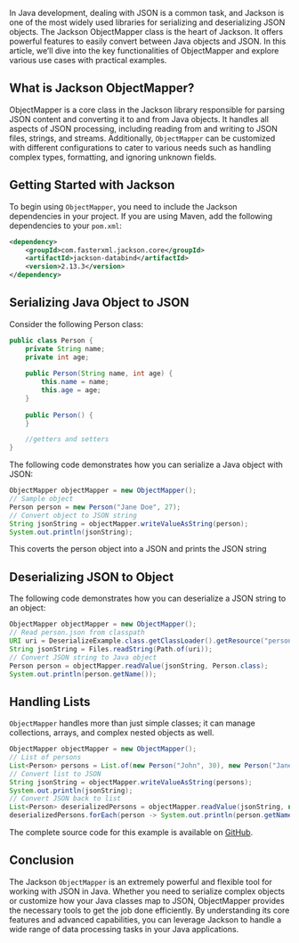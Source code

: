 In Java development, dealing with JSON is a common task, and Jackson is one of the most widely used libraries for serializing and deserializing JSON objects. The Jackson ObjectMapper class is the heart of Jackson. It offers powerful features to easily convert between Java objects and JSON. In this article, we’ll dive into the key functionalities of ObjectMapper and explore various use cases with practical examples.

## What is Jackson ObjectMapper?
ObjectMapper is a core class in the Jackson library responsible for parsing JSON content and converting it to and from Java objects. It handles all aspects of JSON processing, including reading from and writing to JSON files, strings, and streams. Additionally, `ObjectMapper` can be customized with different configurations to cater to various needs such as handling complex types, formatting, and ignoring unknown fields.

## Getting Started with Jackson

To begin using `ObjectMapper`, you need to include the Jackson dependencies in your project. If you are using Maven, add the following dependencies to your `pom.xml`:

````xml
<dependency>
    <groupId>com.fasterxml.jackson.core</groupId>
    <artifactId>jackson-databind</artifactId>
    <version>2.13.3</version>
</dependency>
````

## Serializing Java Object to JSON

Consider the following Person class:

````java
public class Person {
    private String name;
    private int age;
    
    public Person(String name, int age) {
        this.name = name;
        this.age = age;
    }
    
    public Person() {
    }

    //getters and setters
}
````

The following code demonstrates how you can serialize a Java object with JSON:

````java
ObjectMapper objectMapper = new ObjectMapper();
// Sample object
Person person = new Person("Jane Doe", 27);
// Convert object to JSON string
String jsonString = objectMapper.writeValueAsString(person);
System.out.println(jsonString);
````

This coverts the person object into a JSON and prints the JSON string

## Deserializing JSON to Object

The following code demonstrates how you can deserialize a JSON string to an object:

````java
ObjectMapper objectMapper = new ObjectMapper();
// Read person.json from classpath
URI uri = DeserializeExample.class.getClassLoader().getResource("person.json").toURI();
String jsonString = Files.readString(Path.of(uri));
// Convert JSON string to Java object
Person person = objectMapper.readValue(jsonString, Person.class);
System.out.println(person.getName());
````

## Handling Lists

`ObjectMapper` handles more than just simple classes; it can manage collections, arrays, and complex nested objects as well.

````java
ObjectMapper objectMapper = new ObjectMapper();
// List of persons
List<Person> persons = List.of(new Person("John", 30), new Person("Jane", 25));
// Convert list to JSON
String jsonString = objectMapper.writeValueAsString(persons);
System.out.println(jsonString);
// Convert JSON back to list
List<Person> deserializedPersons = objectMapper.readValue(jsonString, new TypeReference<List<Person>>(){});
deserializedPersons.forEach(person -> System.out.println(person.getName()));
````

The complete source code for this example is available on [GitHub](https://github.com/reshmabidikar/learnjava-jackson-demo).

## Conclusion

The Jackson `ObjectMapper` is an extremely powerful and flexible tool for working with JSON in Java. Whether you need to serialize complex objects or customize how your Java classes map to JSON, ObjectMapper provides the necessary tools to get the job done efficiently. By understanding its core features and advanced capabilities, you can leverage Jackson to handle a wide range of data processing tasks in your Java applications.